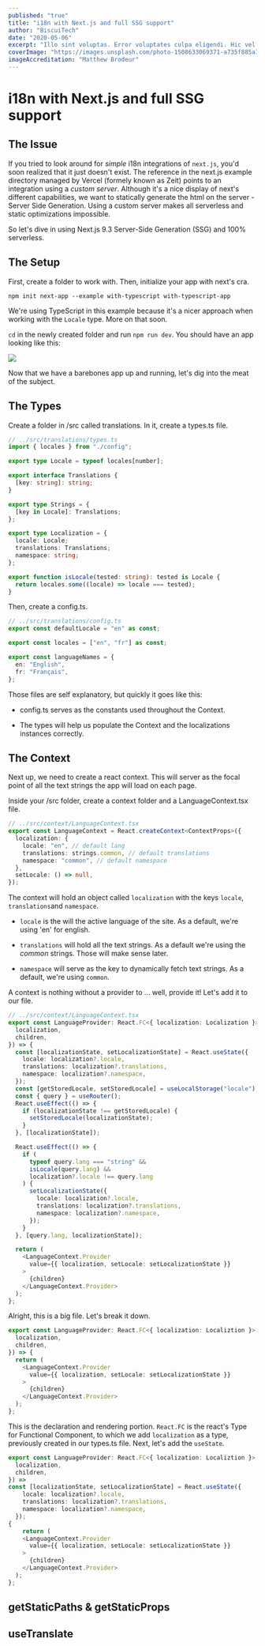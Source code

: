 ```yaml
---
published: "true"
title: "i18n with Next.js and full SSG support"
author: "BiscuiTech"
date: "2020-05-06"
excerpt: "Illo sint voluptas. Error voluptates culpa eligendi. Hic vel totam vitae illo. Non aliquid explicabo necessitatibus unde. Sed exercitationem placeat consectetur nulla deserunt vel. Iusto corrupti dicta."
coverImage: "https://images.unsplash.com/photo-1508633069371-a735f885a1c7?ixlib=rb-1.2.1&ixid=eyJhcHBfaWQiOjEyMDd9&auto=format&fit=crop&w=600&q=80"
imageAccreditation: "Matthew Brodeur"
---
```


# i18n with Next.js and full SSG support

## The Issue

If you tried to look around for _simple_ i18n integrations of `next.js`, you'd soon realized that it just doesn't exist. The reference in the next.js example directory managed by Vercel (formely known as Zeit) points to an integration using a _custom server_. Although it's a nice display of next's different capabilities, we want to statically generate the html on the server - Server Side Generation. Using a custom server makes all serverless and static optimizations impossible.

So let's dive in using Next.js 9.3 Server-Side Generation (SSG) and 100% serverless.

## The Setup

First, create a folder to work with. Then, initialize your app with next's cra.

```shell
npm init next-app --example with-typescript with-typescript-app
```

We're using TypeScript in this example because it's a nicer approach when working with the `Locale` type. More on that soon.

`cd` in the newly created folder and run `npm run dev`. You should have an app looking like this:

![](/content/blog/images/2020-05-04-17-25-39-image.png)

Now that we have a barebones app up and running, let's dig into the meat of the subject.

## The Types

Create a folder in /src called translations. In it, create a types.ts file.

```typescript
// ../src/translations/types.ts
import { locales } from "./config";

export type Locale = typeof locales[number];

export interface Translations {
  [key: string]: string;
}

export type Strings = {
  [key in Locale]: Translations;
};

export type Localization = {
  locale: Locale;
  translations: Translations;
  namespace: string;
};

export function isLocale(tested: string): tested is Locale {
  return locales.some((locale) => locale === tested);
}
```

Then, create a config.ts.

```typescript
// ../src/translations/config.ts
export const defaultLocale = "en" as const;

export const locales = ["en", "fr"] as const;

export const languageNames = {
  en: "English",
  fr: "Français",
};
```

Those files are self explanatory, but quickly it goes like this:

- config.ts serves as the constants used throughout the Context.

- The types will help us populate the Context and the localizations instances correctly.

## The Context

Next up, we need to create a react context. This will server as the focal point of all the text strings the app will load on each page.

Inside your /src folder, create a context folder and a LanguageContext.tsx file.

```typescript
// ../src/context/LanguageContext.tsx
export const LanguageContext = React.createContext<ContextProps>({
  localization: {
    locale: "en", // default lang
    translations: strings.common, // default translations
    namespace: "common", // default namespace
  },
  setLocale: () => null,
});
```

The context will hold an object called `localization` with the keys `locale`, `translations`and `namespace`.

- `locale` is the will the active language of the site. As a default, we're using 'en' for english.

- `translations` will hold all the text strings. As a default we're using the _common_ strings. Those will make sense later.

- `namespace` will serve as the key to dynamically fetch text strings. As a default, we're using `common`.

A context is nothing without a provider to ... well, provide it! Let's add it to our file.

```typescript
// ../src/context/LanguageContext.tsx
export const LanguageProvider: React.FC<{ localization: Localization }> = ({
  localization,
  children,
}) => {
  const [localizationState, setLocalizationState] = React.useState({
    locale: localization?.locale,
    translations: localization?.translations,
    namespace: localization?.namespace,
  });
  const [getStoredLocale, setStoredLocale] = useLocalStorage("locale");
  const { query } = useRouter();
  React.useEffect(() => {
    if (localizationState !== getStoredLocale) {
      setStoredLocale(localizationState);
    }
  }, [localizationState]);

  React.useEffect(() => {
    if (
      typeof query.lang === "string" &&
      isLocale(query.lang) &&
      localization?.locale !== query.lang
    ) {
      setLocalizationState({
        locale: localization?.locale,
        translations: localization?.translations,
        namespace: localization?.namespace,
      });
    }
  }, [query.lang, localizationState]);

  return (
    <LanguageContext.Provider
      value={{ localization, setLocale: setLocalizationState }}
    >
      {children}
    </LanguageContext.Provider>
  );
};
```

Alright, this is a big file. Let's break it down.

```typescript
export const LanguageProvider: React.FC<{ localization: Localiztion }> = ({
  localization,
  children,
}) => {
  return (
    <LanguageContext.Provider
      value={{ localization, setLocale: setLocalizationState }}
    >
      {children}
    </LanguageContext.Provider>
  );
};
```

This is the declaration and rendering portion. `React.FC` is the react's Type for Functional Component, to which we add `localization` as a type, previously created in our types.ts file. Next, let's add the `useState`.

```typescript
export const LanguageProvider: React.FC<{ localization: Localiztion }> = ({
  localization,
  children,
}) =>
const [localizationState, setLocalizationState] = React.useState({
    locale: localization?.locale,
    translations: localization?.translations,
    namespace: localization?.namespace,
  });
{
    return (
    <LanguageContext.Provider
      value={{ localization, setLocale: setLocalizationState }}
    >
      {children}
    </LanguageContext.Provider>
  );
};
```

## getStaticPaths & getStaticProps

## useTranslate

